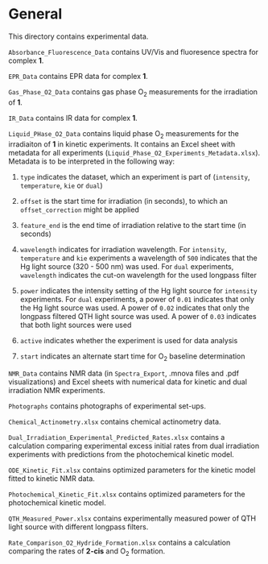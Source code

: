 # General

This directory contains experimental data.

`Absorbance_Fluorescence_Data` contains UV/Vis and fluoresence spectra for complex **1**.

`EPR_Data` contains EPR data for complex **1**.

`Gas_Phase_O2_Data` contains gas phase O<sub>2</sub>  measurements for the irradiation of **1**.

`IR_Data` contains IR data for complex **1**.

`Liquid_PHase_O2_Data` contains liquid phase O<sub>2</sub> measurements for the irradiaiton of **1** in kinetic experiments. It contains an Excel sheet with metadata for all experiments (`Liquid_Phase_O2_Experiments_Metadata.xlsx`). Metadata is to be interpreted in the following way:

1. `type` indicates the dataset, which an experiment is part of (`intensity`, `temperature`, `kie` or `dual`)

2. `offset` is the start time for irradiation (in seconds), to which an `offset_correction` might be applied

3. `feature_end` is the end time of irradiation relative to the start time (in seconds) 

4. `wavelength` indicates for irradiation wavelength. For `intensity`, `temperature` and `kie` experiments a wavelength of `500` indicates that the Hg light source (320 - 500 nm) was used. For `dual` experiments, `wavelength` indicates the cut-on wavelength for the used longpass filter

5. `power` indicates the intensity setting of the Hg light source for `intensity` experiments. For `dual` experiments, a power of `0.01` indicates that only the Hg light source was used. A power of `0.02` indicates that only the longpass filtered QTH light source was used. A power of `0.03` indicates that both light sources were used

6. `active` indicates whether the experiment is used for data analysis

7. `start` indicates an alternate start time for O<sub>2</sub> baseline determination

`NMR_Data` contains NMR data (in `Spectra_Export`, .mnova files and .pdf visualizations) and Excel sheets with numerical data for kinetic and dual irradiation NMR experiments.

`Photographs` contains photographs of experimental set-ups.

`Chemical_Actinometry.xlsx` contains chemical actinometry data.

`Dual_Irradiation_Experimental_Predicted_Rates.xlsx` contains a calculation comparing experimental excess initial rates from dual irradiation experiments with predictions from the photochemical kinetic model.

`ODE_Kinetic_Fit.xlsx` contains optimized parameters for the kinetic model fitted to kinetic NMR data.

`Photochemical_Kinetic_Fit.xlsx` contains optimized parameters for the photochemical kinetic model.

`QTH_Measured_Power.xlsx` contains experimentally measured power of QTH light source with different longpass filters.

`Rate_Comparison_O2_Hydride_Formation.xlsx` contains a calculation comparing the rates of **2-cis** and O<sub>2</sub> formation.
